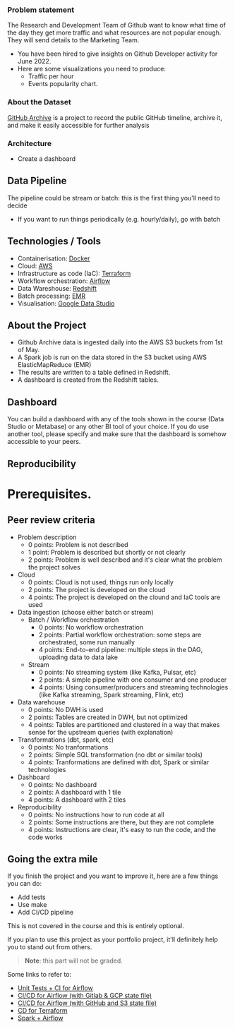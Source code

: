 ### Problem statement

The Research and Development Team of Github want to know what time of the day
they get more traffic and what resources are not popular enough. They will 
send details to the Marketing Team.

* You have been hired to give insights on Github Developer activity for June 2022.
* Here are some visualizations you need to produce:
  * Traffic per hour
  * Events popularity chart.

### About the Dataset
[GitHub Archive](https://www.gharchive.org/) is a project to record the public GitHub timeline, archive it, and make it easily accessible for further analysis

### Architecture
* Create a dashboard



## Data Pipeline 

The pipeline could be stream or batch: this is the first thing you'll need to decide 

* If you want to run things periodically (e.g. hourly/daily), go with batch


## Technologies / Tools
* Containerisation: [Docker](https://www.docker.com/)
* Cloud: [AWS](https://aws.amazon.com/)
* Infrastructure as code (IaC): [Terraform](https://www.terraform.io/)
* Workflow orchestration: [Airflow](https://airflow.apache.org/)
* Data Wareshouse: [Redshift](https://aws.amazon.com/redshift/)
* Batch processing: [EMR](https://aws.amazon.com/emr/)
* Visualisation: [Google Data Studio](https://datastudio.google.com/)

## About the Project
* Github Archive data is ingested daily into the AWS S3 buckets from 1st of May.
* A Spark job is run on the data stored in the S3 bucket using AWS ElasticMapReduce (EMR)
* The results are written to a table defined in Redshift.
* A dashboard is created from the Redshift tables. 

## Dashboard

You can build a dashboard with any of the tools shown in the course (Data Studio or Metabase) or any other BI tool of your choice. If you do use another tool, please specify and make sure that the dashboard is somehow accessible to your peers. 

## Reproducibility

# Prerequisites.


## Peer review criteria

* Problem description
    * 0 points: Problem is not described
    * 1 point: Problem is described but shortly or not clearly 
    * 2 points: Problem is well described and it's clear what the problem the project solves
* Cloud
    * 0 points: Cloud is not used, things run only locally
    * 2 points: The project is developed on the cloud
    * 4 points: The project is developed on the clound and IaC tools are used
* Data ingestion (choose either batch or stream)
    * Batch / Workflow orchestration
        * 0 points: No workflow orchestration
        * 2 points: Partial workflow orchestration: some steps are orchestrated, some run manually
        * 4 points: End-to-end pipeline: multiple steps in the DAG, uploading data to data lake
    * Stream
        * 0 points: No streaming system (like Kafka, Pulsar, etc)
        * 2 points: A simple pipeline with one consumer and one producer
        * 4 points: Using consumer/producers and streaming technologies (like Kafka streaming, Spark streaming, Flink, etc)
* Data warehouse
    * 0 points: No DWH is used
    * 2 points: Tables are created in DWH, but not optimized
    * 4 points: Tables are partitioned and clustered in a way that makes sense for the upstream queries (with explanation)
* Transformations (dbt, spark, etc)
    * 0 points: No tranformations
    * 2 points: Simple SQL transformation (no dbt or similar tools)
    * 4 points: Tranformations are defined with dbt, Spark or similar technologies
* Dashboard
    * 0 points: No dashboard
    * 2 points: A dashboard with 1 tile
    * 4 points: A dashboard with 2 tiles
* Reproducibility
    * 0 points: No instructions how to run code at all
    * 2 points: Some instructions are there, but they are not complete
    * 4 points: Instructions are clear, it's easy to run the code, and the code works


## Going the extra mile 

If you finish the project and you want to improve it, here are a few things you can do:

* Add tests
* Use make
* Add CI/CD pipeline 

This is not covered in the course and this is entirely optional.

If you plan to use this project as your portfolio project, it'll 
definitely help you to stand out from others.

> **Note**: this part will not be graded. 


Some links to refer to:

* [Unit Tests + CI for Airflow](https://www.astronomer.io/events/recaps/testing-airflow-to-bulletproof-your-code/)
* [CI/CD for Airflow (with Gitlab & GCP state file)](https://engineering.ripple.com/building-ci-cd-with-airflow-gitlab-and-terraform-in-gcp)
* [CI/CD for Airflow (with GitHub and S3 state file)](https://programmaticponderings.com/2021/12/14/devops-for-dataops-building-a-ci-cd-pipeline-for-apache-airflow-dags/)
* [CD for Terraform](https://towardsdatascience.com/git-actions-terraform-for-data-engineers-scientists-gcp-aws-azure-448dc7c60fcc)
* [Spark + Airflow](https://medium.com/doubtnut/github-actions-airflow-for-automating-your-spark-pipeline-c9dff32686b)
